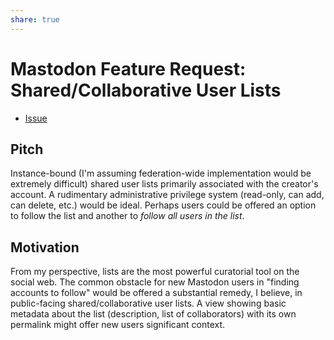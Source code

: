 ```yaml
---
share: true
---
```

# Mastodon Feature Request: Shared/Collaborative User Lists

- [Issue](https://github.com/mastodon/mastodon/issues/18292)

## Pitch

Instance-bound (I'm assuming federation-wide implementation would be extremely difficult) shared user lists primarily associated with the creator's account. A rudimentary administrative privilege system (read-only, can add, can delete, etc.) would be ideal. Perhaps users could be offered an option to follow the list and another to *follow all users in the list*.

## Motivation

From my perspective, lists are the most powerful curatorial tool on the social web. The common obstacle for new Mastodon users in "finding accounts to follow" would be offered a substantial remedy, I believe, in public-facing shared/collaborative user lists. A view showing basic metadata about the list (description, list of collaborators) with its own permalink might offer new users significant context.